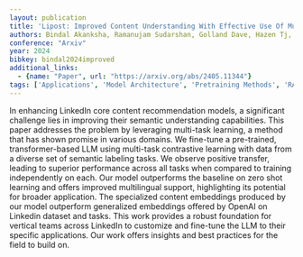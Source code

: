 ```yaml
---
layout: publication
title: 'Lipost: Improved Content Understanding With Effective Use Of Multi-task Contrastive Learning'
authors: Bindal Akanksha, Ramanujam Sudarshan, Golland Dave, Hazen Tj, Jiang Tina, Zhang Fengyu, Yan Peng
conference: "Arxiv"
year: 2024
bibkey: bindal2024improved
additional_links:
  - {name: "Paper", url: "https://arxiv.org/abs/2405.11344"}
tags: ['Applications', 'Model Architecture', 'Pretraining Methods', 'RAG', 'Reinforcement Learning', 'Training Techniques', 'Transformer']
---
```

In enhancing LinkedIn core content recommendation models, a significant challenge lies in improving their semantic understanding capabilities. This paper addresses the problem by leveraging multi-task learning, a method that has shown promise in various domains. We fine-tune a pre-trained, transformer-based LLM using multi-task contrastive learning with data from a diverse set of semantic labeling tasks. We observe positive transfer, leading to superior performance across all tasks when compared to training independently on each. Our model outperforms the baseline on zero shot learning and offers improved multilingual support, highlighting its potential for broader application. The specialized content embeddings produced by our model outperform generalized embeddings offered by OpenAI on Linkedin dataset and tasks. This work provides a robust foundation for vertical teams across LinkedIn to customize and fine-tune the LLM to their specific applications. Our work offers insights and best practices for the field to build on.
